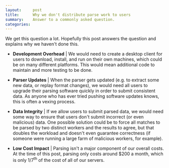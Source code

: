 ```yaml
---
layout:     post
title:      Why we don't distribute parse work to users
summary:    Answer to a commonly asked question.
categories: 
---
```


We get this question a lot.  Hopefully this post answers the question and explains why we haven't done this.

* **Development Overhead** | We would need to create a desktop client for users to download, install, and run on their own machines, which could be on many different platforms. This would mean additional code to maintain and more testing to be done.

* **Parser Updates** | When the parser gets updated (e.g. to extract some new data, or replay format changes), we would need all users to upgrade their parsing software quickly in order to submit consistent data. As anyone who has ever tried pushing software updates knows, this is often a vexing process.

* **Data Integrity** | If we allow users to submit parsed data, we would need some way to ensure that users don't submit incorrect (or even malicious) data. One possible solution could be to force all matches to be parsed by two distinct workers and the results to agree, but that doubles the workload and doesn't even guarantee correctness (if someone were running a large farm of malicious workers, for example).

* **Low Cost Impact** | Parsing isn't a major component of our overall costs. At the time of this post, parsing only costs around $200 a month, which is only 1/7<sup>th</sup> of the cost of all of our servers.
